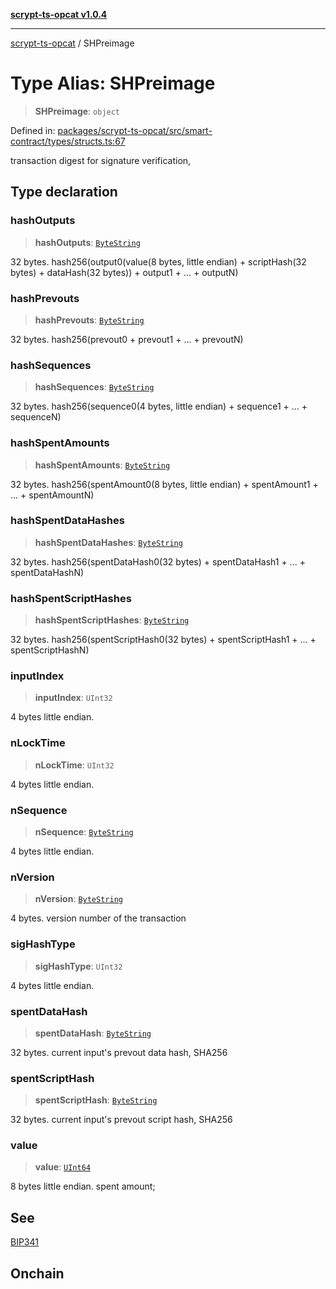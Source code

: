 [**scrypt-ts-opcat v1.0.4**](../README.md)

***

[scrypt-ts-opcat](../README.md) / SHPreimage

# Type Alias: SHPreimage

> **SHPreimage**: `object`

Defined in: [packages/scrypt-ts-opcat/src/smart-contract/types/structs.ts:67](https://github.com/OPCAT-Labs/ts-tools/blob/528986f3e4ac436a160988491680cf191c0bf231/packages/scrypt-ts-opcat/src/smart-contract/types/structs.ts#L67)

transaction digest for signature verification,

## Type declaration

### hashOutputs

> **hashOutputs**: [`ByteString`](ByteString.md)

32 bytes.
hash256(output0(value(8 bytes, little endian) + scriptHash(32 bytes) + dataHash(32 bytes)) + output1 + ... + outputN)

### hashPrevouts

> **hashPrevouts**: [`ByteString`](ByteString.md)

32 bytes.
hash256(prevout0 + prevout1 + ... + prevoutN)

### hashSequences

> **hashSequences**: [`ByteString`](ByteString.md)

32 bytes.
hash256(sequence0(4 bytes, little endian) + sequence1 + ... + sequenceN)

### hashSpentAmounts

> **hashSpentAmounts**: [`ByteString`](ByteString.md)

32 bytes.
hash256(spentAmount0(8 bytes, little endian) + spentAmount1 + ... + spentAmountN)

### hashSpentDataHashes

> **hashSpentDataHashes**: [`ByteString`](ByteString.md)

32 bytes.
hash256(spentDataHash0(32 bytes) + spentDataHash1 + ... + spentDataHashN)

### hashSpentScriptHashes

> **hashSpentScriptHashes**: [`ByteString`](ByteString.md)

32 bytes.
hash256(spentScriptHash0(32 bytes) + spentScriptHash1 + ... + spentScriptHashN)

### inputIndex

> **inputIndex**: `UInt32`

4 bytes little endian.

### nLockTime

> **nLockTime**: `UInt32`

4 bytes little endian.

### nSequence

> **nSequence**: [`ByteString`](ByteString.md)

4 bytes little endian.

### nVersion

> **nVersion**: [`ByteString`](ByteString.md)

4 bytes.
version number of the transaction

### sigHashType

> **sigHashType**: `UInt32`

4 bytes little endian.

### spentDataHash

> **spentDataHash**: [`ByteString`](ByteString.md)

32 bytes.
current input's prevout data hash, SHA256

### spentScriptHash

> **spentScriptHash**: [`ByteString`](ByteString.md)

32 bytes.
current input's prevout script hash, SHA256

### value

> **value**: [`UInt64`](UInt64.md)

8 bytes little endian. spent amount;

## See

[BIP341](https://github.com/bitcoin/bips/blob/master/bip-0341.mediawiki#signature-validation-rules)

## Onchain
